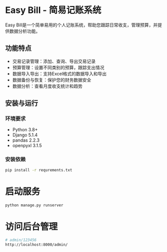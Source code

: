# Easy Bill - 简易记账系统

Easy Bill是一个简单易用的个人记账系统，帮助您跟踪日常收支，管理预算，并提供数据分析功能。

## 功能特点

- 交易记录管理：添加、查询、导出交易记录
- 预算管理：设置不同类别的预算，跟踪支出情况
- 数据导入导出：支持Excel格式的数据导入和导出
- 数据备份与恢复：保护您的财务数据安全
- 数据分析：查看月度收支统计和趋势

## 安装与运行

### 环境要求

- Python 3.8+
- Django 5.1.4
- pandas 2.2.3
- openpyxl 3.1.5

### 安装依赖

```bash
pip install -r requrements.txt
```

# 启动服务
```bash
python manage.py runserver
```

# 访问后台管理
```bash
# admin/123456
http://localhost:8000/admin/
```